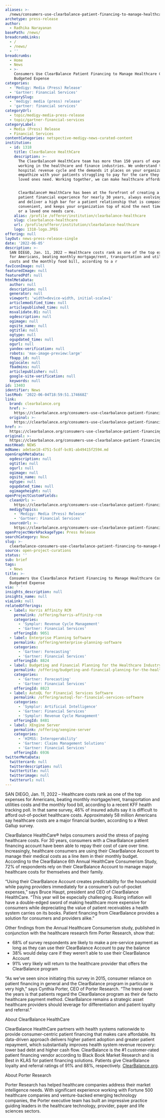 ```yaml
---
aliases: >-
  /news/consumers-use-clearbalance-patient-financing-to-manage-healthcare-costs-as-a-budgeted-expense
archetype: press-release
author:
  - Radhika Narayanan
basePath: /news/
breadcrumbLinks:
  - /
  - /news/
  - ''
breadcrumbs:
  - Home
  - News
  - >-
    Consumers Use ClearBalance Patient Financing to Manage Healthcare Costs as a
    Budgeted Expense
categories:
  - 'Medigy: Media (Press) Release'
  - 'Gartner: Financial Services'
categorySlug:
  - 'medigy: media (press) release'
  - 'gartner: financial services'
categoryUrl:
  - topic/medigy-media-press-release
  - topic/gartner-financial-services
categoryLabel:
  - Media (Press) Release
  - Financial Services
contentCategories: netspective-medigy-news-curated-content
institution:
  - id: 1318
    title: ClearBalance HealthCare
    description: >-
      The ClearBalance® HealthCare team has more than 150 years of experience
      working in the healthcare and finance industries. We understand the
      hospital revenue cycle and the demands it places on your organization. We
      empathize with your patients struggling to pay for the care they and their
      loved ones need. Working together, we can make healthcare affordable.


      ClearBalance® HealthCare has been at the forefront of creating a positive
      patient financial experience for nearly 30 years, always evolving to set
      and deliver a high bar for a patient relationship that is compassionate,
      convenient, and keeps your organization top of mind the next time he, she
      or a loved one needs care.
    alias: /profile /offeror/institution/clearbalance-healthcare
    slug: clearbalance-healthcare
    url: /profile/offeror/institution/clearbalance-healthcare
    logo: 1318-logo.JPEG
offering: null
layOut: news-press-release-single
date: '2022-06-05'
description: >-
  SAN DIEGO, Jan. 11, 2022 – Healthcare costs rank as one of the top expenses
  for Americans, beating monthly mortgage/rent, transportation and utilities
  costs and the monthly food bill, according to a r
favIconImage: null
featuredImage: null
featuredPdf: null
htmlMetaData:
  author: null
  description: null
  generator: null
  viewport: 'width=device-width, initial-scale=1'
  articlemodified_time: null
  articlepublished_time: null
  msvalidate.01: null
  ogdescription: null
  ogimage: null
  ogsite_name: null
  ogtitle: null
  ogtype: null
  ogupdated_time: null
  ogurl: null
  yandex-verification: null
  robots: 'max-image-preview:large'
  fbapp_id: null
  oglocale: null
  fbadmins: null
  articlepublisher: null
  google-site-verification: null
  keywords: null
id: 13403
identifier: News
lastMod: '2022-06-04T18:59:51.174668Z'
link:
  brand: clearbalance.org
  href: >-
    https://clearbalance.org/consumers-use-clearbalance-patient-financing-to-manage-healthcare-costs-as-a-budgeted-expense/
  original: >-
    https://clearbalance.org/consumers-use-clearbalance-patient-financing-to-manage-healthcare-costs-as-a-budgeted-expense/
href: >-
  https://clearbalance.org/consumers-use-clearbalance-patient-financing-to-manage-healthcare-costs-as-a-budgeted-expense/
original: >-
  https://clearbalance.org/consumers-use-clearbalance-patient-financing-to-manage-healthcare-costs-as-a-budgeted-expense/
mastHead: NEWS
mdName: ade5ae18-4751-5cdf-bc01-ab49415f2594.md
openGraphMetaData:
  ogdescription: null
  ogtitle: null
  ogurl: null
  ogimage: null
  ogsite_name: null
  ogtype: null
  ogupdated_time: null
  ogimageheight: null
openProjectCustomFields:
  cleanUrl: >-
    https://clearbalance.org/consumers-use-clearbalance-patient-financing-to-manage-healthcare-costs-as-a-budgeted-expense/
  medigyTopics:
    - 'Medigy: Media (Press) Release'
    - 'Gartner: Financial Services'
  sourceUrl: >-
    https://clearbalance.org/consumers-use-clearbalance-patient-financing-to-manage-healthcare-costs-as-a-budgeted-expense/
openProjectWorkPackageType: Press Release
searchCategory: News
slug: >-
  clearbalance-consumers-use-clearbalance-patient-financing-to-manage-healthcare-costs-as-a-budgeted-expense
source: open-project-curations
status: ''
sub: brief
tags:
  - News
title: >-
  Consumers Use ClearBalance Patient Financing to Manage Healthcare Costs as a
  Budgeted Expense
via: ' '
insights_description: null
insights_name: null
viaLink: null
relatedOfferings:
  - label: Harris Affinity RCM
    permalink: /offering/harris-affinity-rcm
    categories:
      - 'Symplur: Revenue Cycle Management'
      - 'Gartner: Financial Services'
    offeringId: 9051
  - label: Enterprise Planning Software
    permalink: /offering/enterprise-planning-software
    categories:
      - 'Gartner: Forecasting'
      - 'Gartner: Financial Services'
    offeringId: 8824
  - label: Budgeting and Financial Planning for the Healthcare Industry
    permalink: /offering/budgeting-and-financial-planning-for-the-healthcare-industry
    categories:
      - 'Gartner: Forecasting'
      - 'Gartner: Financial Services'
    offeringId: 8823
  - label: AutoQL for Financial Services Software
    permalink: /offering/autoql-for-financial-services-software
    categories:
      - 'Symplur: Artificial Intelligence'
      - 'Gartner: Financial Services'
      - 'Symplur: Revenue Cycle Management'
    offeringId: 8481
  - label: XEngine Server
    permalink: /offering/xengine-server
    categories:
      - 'HIMSS: Interoperability'
      - 'Gartner: Claims Management Solutions'
      - 'Gartner: Financial Services'
    offeringId: 6936
twitterMetaData:
  twittercard: null
  twitterdescription: null
  twittertitle: null
  twitterimage: null
  twitterurl: null
---
```

<p>SAN DIEGO, Jan. 11, 2022<strong> </strong>– Healthcare costs rank as one of the top expenses for Americans, beating monthly mortgage/rent, transportation and utilities costs and the monthly food bill, according to a recent KFF health tracking poll. In that same survey, 46% of insured adults say it is difficult to afford out-of-pocket healthcare costs. Approximately 58 million Americans say healthcare costs are a major financial burden, according to a West Gallup survey.</p><p>ClearBalance HealthCare® helps consumers avoid the stress of paying healthcare costs. For 30 years, consumers with a ClearBalance patient financing account have been able to repay their cost of care over time. Increasingly, healthcare consumers are using their ClearBalance Account to manage their medical costs as a line item in their monthly budget. According to the ClearBalance 6th Annual HealthCare Consumerism Study, 72% of respondents rely on their ClearBalance Account to manage major healthcare costs for themselves and their family.</p><p>“Using their ClearBalance Account creates predictability for the household while paying providers immediately for a consumer’s out-of-pocket expenses,” says Bruce Haupt, president and CEO of ClearBalance HealthCare. “This year will be especially challenging. Rising inflation will have a double-edged sword of making healthcare more expensive for consumers while depreciating the value of patient receivables a health system carries on its books. Patient financing from ClearBalance provides a solution for consumers and providers alike.”</p><p>Other findings from the Annual Healthcare Consumerism study, published in conjunction with the healthcare research firm Porter Research, show that:</p><ul><li>68% of survey respondents are likely to make a pre-service payment as long as they can use their ClearBalance Account to pay the balance</li><li>38% would delay care if they weren’t able to use their ClearBalance Account</li><li>91% very likely will return to the healthcare provider that offers the ClearBalance program</li></ul><p>“As we’ve seen since initiating this survey in 2015, consumer reliance on patient financing in general and the ClearBalance program in particular is very high,” says Cynthia Porter, CEO of Porter Research. “The trend over the years is that patients regard the ClearBalance program as their de facto healthcare payment method. ClearBalance remains a strategic asset healthcare providers should leverage for differentiation and patient loyalty and referral.”</p><p>About ClearBalance HealthCare</p><p>ClearBalance HealthCare partners with health systems nationwide to provide consumer-centric patient financing that makes care affordable. Its data-driven approach delivers higher patient adoption and greater patient repayment, which substantially improves health system revenue recovery: lower bad debt and higher cash flow. ClearBalance is the #1 customer-rated patient financing vendor according to Black Book Market Research and is Best in KLAS for patient financing solutions. Patients give ClearBalance loyalty and referral ratings of 91% and 88%, respectively. <a href="https://clearbalance.org/">ClearBalance.org</a>.</p><p>About Porter Research</p><p>Porter Research has helped healthcare companies address their market intelligence needs. With significant experience working with Fortune 500 healthcare companies and venture-backed emerging technology companies, the Porter executive team has built an impressive practice guiding leaders in the healthcare technology, provider, payer and life sciences sectors.</p><p>&nbsp;</p>